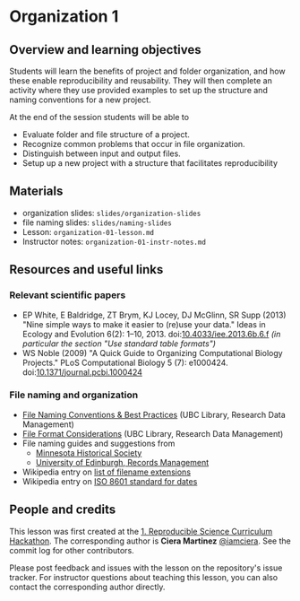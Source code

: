 # Organization 1

## Overview and learning objectives

Students will learn the benefits of project and folder organization,
and how these enable reproducibility and reusability. They will then
complete an activity where they use provided examples to set up the structure and naming conventions for a new project.

At the end of the session students will be able to

- Evaluate folder and file structure of a project.
- Recognize common problems that occur in file organization.
- Distinguish between input and output files.
- Setup up a new project with a structure that facilitates reproducibility

## Materials

  * organization slides: `slides/organization-slides`
  * file naming slides: `slides/naming-slides`
  * Lesson: `organization-01-lesson.md`
  * Instructor notes: `organization-01-instr-notes.md`

## Resources and useful links

### Relevant scientific papers

- EP White, E Baldridge, ZT Brym, KJ Locey, DJ McGlinn, SR
  Supp (2013) "Nine simple ways to make it easier to (re)use your
  data." Ideas in Ecology and Evolution 6(2):
  1–10, 2013. doi:[10.4033/iee.2013.6b.6.f] _(in particular the
  section "Use standard table formats")_
- WS Noble (2009) "A Quick Guide to Organizing
  Computational Biology Projects." PLoS Computational Biology 5 (7):
  e1000424. doi:[10.1371/journal.pcbi.1000424]

### File naming and organization

- [File Naming Conventions & Best Practices] (UBC Library, Research
  Data Management)
- [File Format Considerations] (UBC Library, Research Data Management)
- File naming guides and suggestions from
    - [Minnesota Historical Society](http://www.mnhs.org/preserve/records/electronicrecords/erfnaming.php)
    - [University of Edinburgh, Records Management](http://www.recordsmanagement.ed.ac.uk/InfoStaff/RMstaff/RMprojects/PP/FileNameRules/Rules.htm)
- Wikipedia entry on [list of filename extensions]
- Wikipedia entry on [ISO 8601 standard for dates]

## People and credits

This lesson was first created at the [1. Reproducible Science Curriculum Hackathon]. The corresponding author is **Ciera Martinez** [@iamciera]. See the commit log for other contributors.

Please post feedback and issues with the lesson on the repository's issue tracker. For instructor questions about teaching this lesson, you can also contact the corresponding author directly.

[@iamciera]: http://github.com/iamciera
[File Naming Conventions & Best Practices]: http://researchdata.library.ubc.ca/organize
[File Format Considerations]: http://researchdata.library.ubc.ca/format/
[List of filename extensions]: http://en.wikipedia.org/wiki/List_of_file_formats
[ISO 8601 standard for dates]: http://en.wikipedia.org/wiki/ISO_8601
[Good practice guidance on releasing statistics in spreadsheets]: https://gss.civilservice.gov.uk/wp-content/uploads/2012/12/Releasing-statistics-in-spreadsheets-Good-practice-guidance.pdf
[10.4033/iee.2013.6b.6.f]: http://dx.doi.org/10.4033/iee.2013.6b.6.f
[10.1371/journal.pcbi.1000424]: http://dx.doi.org/10.1371/journal.pcbi.1000424
[CC Zero]: https://creativecommons.org/publicdomain/zero/1.0/
[1. Reproducible Science Curriculum Hackathon]: https://github.com/Reproducible-Science-Curriculum/Reproducible-Science-Hackathon-Dec-08-2014
